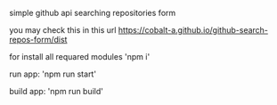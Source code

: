 simple github api searching repositories form

you may check this in this url https://cobalt-a.github.io/github-search-repos-form/dist

for install all requared modules 'npm i'

run app: 'npm run start'

build app: 'npm run build'